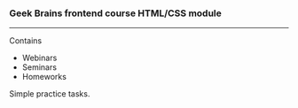 ### Geek Brains frontend course HTML/CSS module

<hr>

Contains

* Webinars
* Seminars
* Homeworks

Simple practice tasks.
